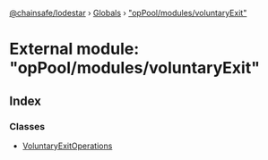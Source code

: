 [@chainsafe/lodestar](../README.md) › [Globals](../globals.md) › ["opPool/modules/voluntaryExit"](_oppool_modules_voluntaryexit_.md)

# External module: "opPool/modules/voluntaryExit"

## Index

### Classes

* [VoluntaryExitOperations](../classes/_oppool_modules_voluntaryexit_.voluntaryexitoperations.md)
